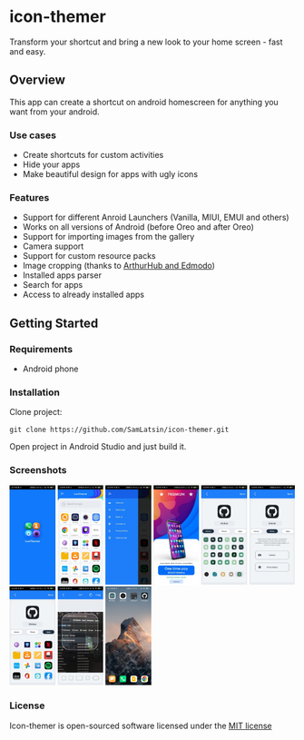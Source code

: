 # icon-themer
Transform your shortcut and bring a new look to your home screen - fast and easy. 

## Overview
This app can create a shortcut on android homescreen for anything you want from your android. 
### Use cases
* Create shortcuts for custom activities
* Hide your apps
* Make beautiful design for apps with ugly icons
### Features
* Support for different Anroid Launchers (Vanilla, MIUI, EMUI and others)
* Works on all versions of Android (before Oreo and after Oreo)
* Support for importing images from the gallery
* Camera support
* Support for custom resource packs
* Image cropping (thanks to [ArthurHub and Edmodo](https://github.com/ArthurHub/Android-Image-Cropper))
* Installed apps parser
* Search for apps
* Access to already installed apps
## Getting Started
### Requirements
* Android phone
### Installation
Clone project:
```
git clone https://github.com/SamLatsin/icon-themer.git
```
Open project in Android Studio and just build it.

### Screenshots
<p float="left">
  <img src="https://github.com/SamLatsin/icon-themer/blob/main/preview/1.jpg" width="16%" />
  <img src="https://github.com/SamLatsin/icon-themer/blob/main/preview/2.jpg" width="16%" /> 
  <img src="https://github.com/SamLatsin/icon-themer/blob/main/preview/3.jpg" width="16%" />
  <img src="https://github.com/SamLatsin/icon-themer/blob/main/preview/4.jpg" width="16%" />
  <img src="https://github.com/SamLatsin/icon-themer/blob/main/preview/5.jpg" width="16%" />
  <img src="https://github.com/SamLatsin/icon-themer/blob/main/preview/6.jpg" width="16%" />
  <img src="https://github.com/SamLatsin/icon-themer/blob/main/preview/7.jpg" width="16%" />
  <img src="https://github.com/SamLatsin/icon-themer/blob/main/preview/8.jpg" width="16%" />
  <img src="https://github.com/SamLatsin/icon-themer/blob/main/preview/9.jpg" width="16%" />
</p>

### License

Icon-themer is open-sourced software licensed under the [MIT license](http://opensource.org/licenses/MIT)
